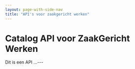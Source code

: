 ```yaml
---
layout: page-with-side-nav
title: "API's voor zaakgericht werken"
---
```

# Catalog API voor ZaakGericht Werken

Dit is een API ...---
